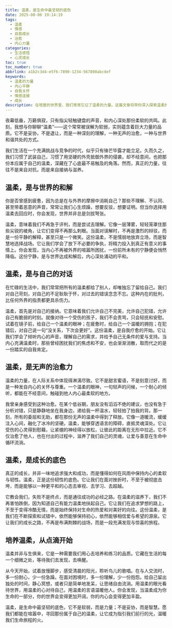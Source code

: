 ```yaml
---
title: 温柔，是生命中最坚韧的底色
date: 2025-08-06 19:14:19
tags:
  - 温柔
  - 情感
  - 自我成长
  - 治愈
  - 内心力量
categories:
  - 生活感悟
  - 心灵成长
toc: true
toc_number: true
abbrlink: a1b2c3d4-e5f6-7890-1234-567890abcdef
keywords:
  - 温柔的力量
  - 内心平静
  - 自我关怀
  - 情感连接
  - 成长
description: 在喧嚣的世界里，我们常常忘记了温柔的力量。这篇文章将带你深入探索温柔的真谛，它如何成为我们与世界、与自己、与他人和解的桥梁，以及它如何滋养我们的内心，成为生命中最坚韧而美丽的底色。愿你在此找到一份宁静，一份力量，一份属于自己的温柔。
---
```


夜幕低垂，万籁俱寂，只有指尖轻触键盘的声音，和内心深处那份柔软的共鸣。此刻，我想与你聊聊“温柔”——这个常常被误解为软弱，实则蕴含着巨大力量的品质。它不是妥协，不是退让，而是一种深刻的理解，一种无声的治愈，一种与世界和谐共处的方式。

我们生活在一个充满挑战与竞争的时代，似乎只有锋芒毕露才能立足。久而久之，我们习惯了武装自己，习惯了用坚硬的外壳抵御外界的侵袭，却不经意间，也把那份本应属于自己的温柔，深藏在了心底最不易触及的角落。然而，真正的力量，往往不是来自对抗，而是来自接纳与滋养。

## 温柔，是与世界的和解

你是否曾感到疲惫，因为总是在与外界的摩擦中消耗自己？那些不理解、不认同、甚至带着恶意的声音，常常让我们心生烦躁，想要反驳，想要证明。但当你选择用温柔去回应时，你会发现，世界并非总是剑拔弩张。

温柔，意味着我们不再急于评判，而是尝试去理解。它像一层薄雾，轻轻笼罩住那些尖锐的棱角，让它们变得不再那么刺眼。当面对误解时，不再是激烈的辩驳，而是一份平静的解释，甚至只是一个微笑。这份温柔，不是懦弱地放弃立场，而是智慧地选择战场。它让我们学会了放下不必要的争执，将精力投入到真正有意义的事情上。你会发现，当内心不再被外界的喧嚣所困扰，一份前所未有的宁静便会悄然降临。这份宁静，是与世界达成和解后，内心深处涌动的平和。

## 温柔，是与自己的对话

在忙碌的生活中，我们常常把所有的温柔都给了别人，却唯独忘了留给自己。我们对自己苛刻，对自己的不足耿耿于怀，对过去的错误念念不忘。这种内在的批判，比任何外界的指责都更具杀伤力。

温柔，首先是对自己的接纳。它意味着我们允许自己不完美，允许自己犯错，允许自己有脆弱的时刻。就像对待一个受伤的孩子，我们不会责骂，只会轻抚和安慰。试着在镜子前，给自己一个温柔的眼神；在疲惫时，给自己一个温暖的拥抱；在犯错后，对自己说一句“没关系，下次会更好”。这份温柔，是自我疗愈的开始。它让我们学会了倾听内心的声音，理解自己的需求，并给予自己无条件的爱与支持。当内心充满温柔时，那些曾经困扰我们的焦虑和不安，也会渐渐消散，取而代之的是一份踏实的自我肯定。

## 温柔，是无声的治愈力

温柔的力量，在人际关系中体现得淋漓尽致。它不是甜言蜜语，不是刻意讨好，而是一种发自内心的关怀与尊重。一个温柔的眼神，一句轻声的问候，一个耐心的倾听，都能在不经意间，触碰到他人内心最柔软的地方。

我曾亲身感受到这种治愈。在某个低谷期，朋友没有滔滔不绝的建议，也没有急于分析对错，只是静静地坐在我身边，递给我一杯温水，轻轻拍了拍我的背。那一刻，所有的委屈和无助，都在那份无声的温柔中得到了释放。它像一道暖流，缓缓注入心间，融化了冰冷的坚硬。温柔，能够穿透语言的障碍，直抵灵魂深处。它让受伤的心灵得到慰藉，让紧绷的神经得以放松，让彼此的距离在无形中拉近。它不仅治愈了他人，也在付出的过程中，滋养了我们自己的灵魂，让爱与善意在生命中循环流淌。

## 温柔，是成长的底色

真正的成长，并非一味地追求强大和成功，而是懂得如何在风雨中保持内心的柔软与韧性。温柔，正是这份韧性的底色。它让我们在面对挫折时，不至于被彻底击垮，而是能够以一种更平和的心态去审视、去学习、去超越。

它教会我们，失败不是终点，而是通往成功的必经之路。在温柔的滋养下，我们不再害怕跌倒，因为知道自己有能力温柔地扶起自己。它让我们在追求梦想的路上，不至于变得冷酷无情，而是始终保持对生命的热爱和对美好的向往。这份温柔，是我们在不断探索和试错中，依然能够保持初心，依然能够相信爱与希望的源泉。它让我们的成长之路，不再是布满荆棘的战场，而是一段充满发现与惊喜的旅程。

## 培养温柔，从点滴开始

温柔并非与生俱来，它是一种需要我们用心去培养和练习的品质。它藏在生活的每一个细微之处，等待我们去发现，去唤醒。

从今天开始，试着放慢脚步，感受清晨的阳光，聆听鸟儿的歌唱。在与人交流时，多一份耐心，少一份急躁。在面对困境时，多一份理解，少一份抱怨。给自己留出独处的时间，静心冥想，或者只是简单地发呆，让思绪自由流淌。用温柔的眼光看待世界，用温柔的心对待自己，用温柔的言语温暖他人。你会发现，当温柔成为你生命的一部分，你的世界会变得更加开阔，你的内心会变得更加丰盈。

温柔，是生命中最坚韧的底色，它不是软弱，而是力量；不是妥协，而是智慧。愿我们都能在喧嚣中，寻回那份属于自己的温柔，让它成为指引我们前行的光，温暖我们生命旅程的火。